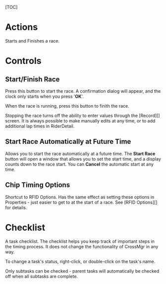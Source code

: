 [TOC]

# Actions
Starts and Finishes a race.

# Controls

## Start/Finish Race
Press this button to start the race.  A confirmation dialog will appear, and the clock only starts when you press '**OK**'.

When the race is running, press this button to finith the race.

Stopping the race turns off the ability to enter values through the [Record][] screen.  It is always possible to make manually edits at any time, or to add additional lap times in RiderDetail.

## Start Race Automatically at Future Time
Allows you to start the race automatically at a future time.  The **Start Race** button will open a window that allows you to set the start time, and a display counts down to the race start.  You can **Cancel** the automatic start at any time.

## Chip Timing Options

Shortcut to RFID Options.  Has the same effect as setting these options in Properties - just easier to get to at the start of a race.
See [RFID Options][] for details.

# Checklist

A task checklist.  The checklist helps you keep track of important steps in the timing process.  It does not change the functionality of CrossMgr in any way.

To change a task's status, right-click, or double-click on the task's name.

Only subtasks can be checked - parent tasks will automatically be checked off when all subtasks are complete.
